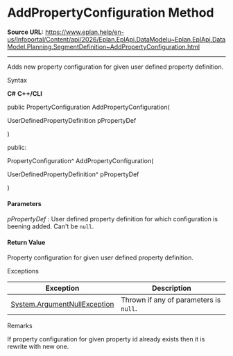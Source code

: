 # AddPropertyConfiguration Method

**Source URL:** https://www.eplan.help/en-us/Infoportal/Content/api/2026/Eplan.EplApi.DataModelu~Eplan.EplApi.DataModel.Planning.SegmentDefinition~AddPropertyConfiguration.html

---

Adds new property configuration for given user defined property definition.

Syntax

**C#**
**C++/CLI**


public PropertyConfiguration AddPropertyConfiguration( 

   UserDefinedPropertyDefinition pPropertyDef

)

public:

PropertyConfiguration^ AddPropertyConfiguration( 

   UserDefinedPropertyDefinition^ pPropertyDef

)


#### Parameters

*pPropertyDef*
:   User defined property definition for which configuration is beening added. Can't be `null`.

#### Return Value

Property configuration for given user defined property definition.

Exceptions

| Exception | Description |
| --- | --- |
| [System.ArgumentNullException](#) | Thrown if any of parameters is `null`. |

Remarks

If property configuration for given property id already exists then it is rewrite with new one.

